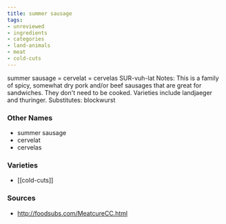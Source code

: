 ```yaml
---
title: summer sausage
tags:
- unreviewed
- ingredients
- categories
- land-animals
- meat
- cold-cuts
---
```

summer sausage = cervelat = cervelas SUR-vuh-lat Notes: This is a family of spicy, somewhat dry pork and/or beef sausages that are great for sandwiches. They don't need to be cooked. Varieties include landjaeger and thuringer. Substitutes: blockwurst

### Other Names

* summer sausage
* cervelat
* cervelas

### Varieties

* [[cold-cuts]]

### Sources
* http://foodsubs.com/MeatcureCC.html
